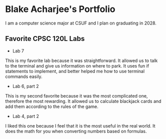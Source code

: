 
# Blake Acharjee's Portfolio

I am a computer science major at CSUF and I plan on graduating in 2028.

## Favorite CPSC 120L Labs

* Lab 7

This is my favorite lab because it was straightforward. It allowed us to talk to the terminal and give us information on where to park. It uses fun if statements to implement, and better helped me how to use terminal commands easily.

* Lab 6, part 2

This is my second favorite because it was the most complicated one, therefore the most rewarding. It allowed us to calculate blackjack cards and add them according to the rules of the game.

* Lab 4, part 2

I liked this one because I feel that it is the most useful in the real world. It does the math for you when converting numbers based on formulas.
